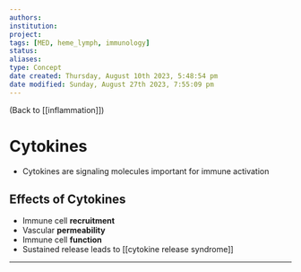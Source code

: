 ```yaml
---
authors: 
institution: 
project: 
tags: [MED, heme_lymph, immunology]
status: 
aliases: 
type: Concept
date created: Thursday, August 10th 2023, 5:48:54 pm
date modified: Sunday, August 27th 2023, 7:55:09 pm
---
```


(Back to [[inflammation]])

# Cytokines

- Cytokines are signaling molecules important for immune activation

## Effects of Cytokines
- Immune cell **recruitment**
- Vascular **permeability**
- Immune cell **function**
- Sustained release leads to [[cytokine release syndrome]]

---
